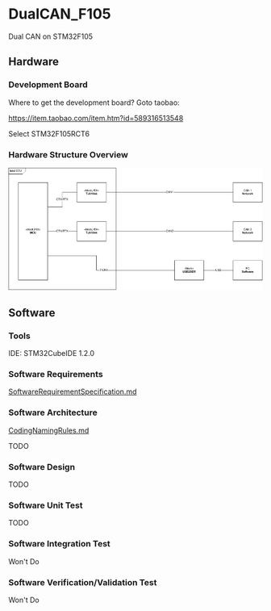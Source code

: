 # DualCAN_F105
Dual CAN on STM32F105

## Hardware

### Development Board

Where to get the development board? Goto taobao:

https://item.taobao.com/item.htm?id=589316513548

Select STM32F105RCT6

### Hardware Structure Overview

![HardwareOverview](Hardware/HardwareOverview.png)

## Software

### Tools

IDE: STM32CubeIDE 1.2.0

### Software Requirements

[SoftwareRequirementSpecification.md](Software/doc/SoftwareRequirementSpecification.md)

### Software Architecture

[CodingNamingRules.md](Software/doc/CodingNamingRules.md)

TODO

### Software Design

TODO

### Software Unit Test

TODO

### Software Integration Test

Won't Do

### Software Verification/Validation Test

Won't Do

